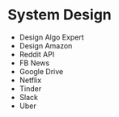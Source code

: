 # System Design
- Design Algo Expert
- Design Amazon
- Reddit API
- FB News
- Google Drive
- Netflix
- Tinder
- Slack
- Uber
